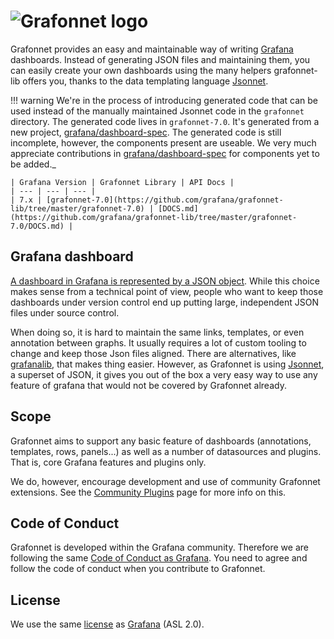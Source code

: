 # ![Grafonnet logo](images/grafonnet.png)

Grafonnet provides an easy and maintainable way of writing
[Grafana](https://grafana.org) dashboards. Instead of generating JSON files and
maintaining them, you can easily create your own dashboards using the many
helpers grafonnet-lib offers you, thanks to the data templating language
[Jsonnet](http://jsonnet.org/).

!!! warning
    We're in the process of introducing generated code that can be used instead
    of the manually maintained Jsonnet code in the `grafonnet` directory. The
    generated code lives in `grafonnet-7.0`. It's generated from a new project,
    [grafana/dashboard-spec](https://github.com/grafana/dashboard-spec). The
    generated code is still incomplete, however, the components present are
    useable. We very much appreciate contributions in
    [grafana/dashboard-spec](https://github.com/grafana/dashboard-spec) for
    components yet to be added._

    | Grafana Version | Grafonnet Library | API Docs |
    | --- | --- | --- |
    | 7.x | [grafonnet-7.0](https://github.com/grafana/grafonnet-lib/tree/master/grafonnet-7.0) | [DOCS.md](https://github.com/grafana/grafonnet-lib/tree/master/grafonnet-7.0/DOCS.md) |

## Grafana dashboard

[A dashboard in Grafana is represented by a JSON
object](https://grafana.com/docs/grafana/latest/reference/dashboard/). While
this choice makes sense from a technical point of view, people who want to keep
those dashboards under version control end up putting large, independent JSON
files under source control.

When doing so, it is hard to maintain the same links, templates, or even
annotation between graphs. It usually requires a lot of custom tooling to
change and keep those Json files aligned. There are alternatives, like
[grafanalib](https://github.com/weaveworks/grafanalib), that makes thing easier.
However, as Grafonnet is using [Jsonnet](http://jsonnet.org/), a superset of
JSON, it gives you out of the box a very easy way to use any feature of grafana
that would not be covered by Grafonnet already.

## Scope

Grafonnet aims to support any basic feature of dashboards (annotations,
templates, rows, panels...) as well as a number of datasources and plugins. That
is, core Grafana features and plugins only.

We do, however, encourage development and use of community Grafonnet extensions.
See the [Community Plugins](community-plugins) page for more info on this.

## Code of Conduct

Grafonnet is developed within the Grafana community. Therefore we are following
the same [Code of Conduct as
Grafana](https://github.com/grafana/grafana/blob/master/CODE_OF_CONDUCT.md). You
need to agree and follow the code of conduct when you contribute to Grafonnet.

## License

We use the same
[license](https://github.com/grafana/grafonnet-lib/blob/master/LICENSE) as
[Grafana](https://github.com/grafana/grafana/blob/master/LICENSE) (ASL 2.0).
